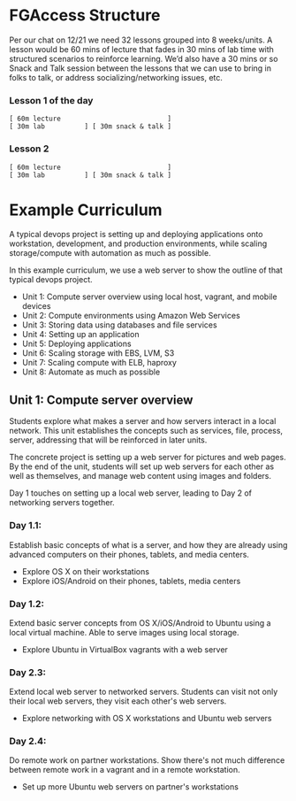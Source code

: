 # FGAccess Structure

Per our chat on 12/21 we need 32 lessons grouped into 8 weeks/units. A lesson
would be 60 mins of lecture that fades in 30 mins of lab time with structured
scenarios to reinforce learning.  We’d also have a 30 mins or so Snack and Talk
session between the lessons that we can use to bring in folks to talk, or
address socializing/networking issues, etc. 

### Lesson 1 of the day

    [ 60m lecture                           ]  
    [ 30m lab          ] [ 30m snack & talk ]

### Lesson 2

    [ 60m lecture                           ]  
    [ 30m lab          ] [ 30m snack & talk ]

# Example Curriculum

A typical devops project is setting up and deploying applications onto
workstation, development, and production environments, while scaling
storage/compute with automation as much as possible. 

In this example curriculum, we use a web server to show the outline of
that typical devops project.

* Unit 1: Compute server overview using local host, vagrant, and mobile devices
* Unit 2: Compute environments using Amazon Web Services
* Unit 3: Storing data using databases and file services
* Unit 4: Setting up an application
* Unit 5: Deploying applications
* Unit 6: Scaling storage with EBS, LVM, S3
* Unit 7: Scaling compute with ELB, haproxy
* Unit 8: Automate as much as possible

## Unit 1: Compute server overview

Students explore what makes a server and how servers interact in a local
network.  This unit establishes the concepts such as services, file,
process, server, addressing that will be reinforced in later units.

The concrete project is setting up a web server for pictures and web
pages.  By the end of the unit, students will set up web servers for
each other as well as themselves, and manage web content using images
and folders.

Day 1 touches on setting up a local web server, leading to Day 2 of
networking servers together.

### Day 1.1: 

Establish basic concepts of what is a server, and how they are already
using advanced computers on their phones, tablets, and media centers.

  * Explore OS X on their workstations
  * Explore iOS/Android on their phones, tablets, media centers

### Day 1.2: 

Extend basic server concepts from OS X/iOS/Android to Ubuntu using a
local virtual machine.  Able to serve images using local storage.

  * Explore Ubuntu in VirtualBox vagrants with a web server

### Day 2.3: 

Extend local web server to networked servers.  Students can visit not
only their local web servers, they visit each other's web servers.

  * Explore networking with OS X workstations and Ubuntu web servers

### Day 2.4: 

Do remote work on partner workstations.  Show there's not much
difference between remote work in a vagrant and in a remote workstation.

  * Set up more Ubuntu web servers on partner's workstations
